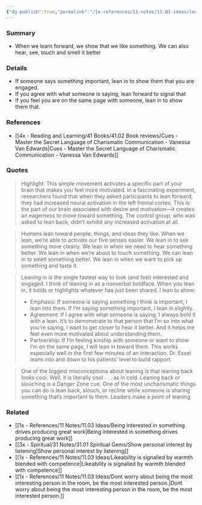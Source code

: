 ```yaml
---
{"dg-publish":true,"permalink":"/1x-references/11-notes/11-03-ideas/leaning-forward-shows-we-are-interested-in-something/","title":"Leaning forward shows we are interested in something","created":"2024-08-18T11:51:56.816+03:00","updated":"2024-08-18T12:26:37.114+03:00"}
---
```



### Summary
- When we learn forward, we show that we like something. We can also hear, see, touch and smell it better

### Details
- If someone says something important, lean in to show them that you are engaged.
- If you agree with what someone is saying, lean forward to signal that
- If you feel you are on the same page with someone, lean in to show them that.

### References
- [[4x - Reading and Learning/41 Books/41.02 Book reviews/Cues - Master the Secret Language of Charismatic Communication - Vanessa Van Edwards\|Cues - Master the Secret Language of Charismatic Communication - Vanessa Van Edwards]]

### Quotes
> Highlight: This simple movement activates a specific part of your brain that makes you feel more motivated. In a fascinating experiment, researchers found that when they asked participants to lean forward, they had increased neural activation in the left frontal cortex. This is the part of our brain associated with desire and motivation—it creates an eagerness to move toward something. The control group, who was asked to lean back, didn’t exhibit any increased activation at all.
			
> Humans lean toward people, things, and ideas they like. When we lean, we’re able to activate our five senses easier.
> We lean in to see something more clearly.
> We lean in when we need to hear something better.
> We lean in when we’re about to touch something.
> We can lean in to smell something better.
> We lean in when we want to pick up something and taste it.

> Leaning in is the single fastest way to look (and feel) interested and engaged. I think of leaning in as a nonverbal boldface. When you lean in, it bolds or highlights whatever has just been shared. I lean to show:
> - Emphasis: If someone is saying something I think is important, I lean into them. If I’m saying something important, I lean in slightly.
> - Agreement: If I agree with what someone is saying, I always bold it with a lean. It’s to demonstrate to that person that I’m so into what you’re saying, I want to get closer to hear it better. And it helps me feel even more motivated about understanding them.
> - Partnership: If I’m feeling kinship with someone or want to show I’m on the same page, I will lean in toward them. This works especially well in the first few minutes of an interaction. Dr. Essel leans into and down to his patients’ level to build rapport.

> One of the biggest misconceptions about leaning is that leaning back looks cool. Well, it is literally cool . . . as in cold. Leaning back or slouching is a Danger Zone cue. One of the most uncharismatic things you can do is lean back, slouch, or recline while someone is sharing something that’s important to them. Leaders make a point of leaning

### Related
- [[1x - References/11 Notes/11.03 Ideas/Being interested in something drives producing great work\|Being interested in something drives producing great work]]
- [[3x - Spiritual/31 Notes/31.01 Spiritual Gems/Show personal interest by listening\|Show personal interest by listening]]
- [[1x - References/11 Notes/11.03 Ideas/Likeability is signalled by warmth blended with competence\|Likeability is signalled by warmth blended with competence]]
- [[1x - References/11 Notes/11.03 Ideas/Dont worry about being the most interesting person in the room, be the most interested person.\|Dont worry about being the most interesting person in the room, be the most interested person.]]